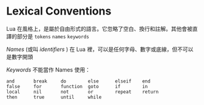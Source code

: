 Lexical Conventions
===================

Lua 在風格上，是屬於自由形式的語言。它忽略了空白、換行和註解。其他會被直譯的部分是 `tokens` `names` `keywords`

*Names* (或叫 *identifiers* ) 在 Lua 裡，可以是任何字母、數字或底線，但不可以是數字開頭

*Keywords* 不能當作 Names 使用：

    and       break     do        else      elseif    end
    false     for       function  goto      if        in
    local     nil       not       or        repeat    return
    then      true      until     while
